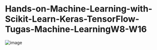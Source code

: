 # Hands-on-Machine-Learning-with-Scikit-Learn-Keras-TensorFlow-Tugas-Machine-LearningW8-W16

![image](https://github.com/user-attachments/assets/75c2722f-e138-4a2e-9508-5f60a77b6526)
